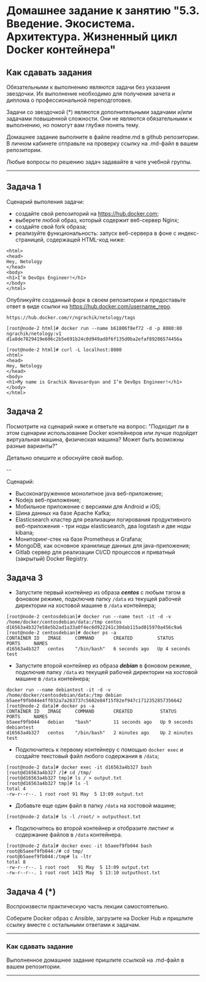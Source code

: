 
# Домашнее задание к занятию "5.3. Введение. Экосистема. Архитектура. Жизненный цикл Docker контейнера"

## Как сдавать задания

Обязательными к выполнению являются задачи без указания звездочки. Их выполнение необходимо для получения зачета и диплома о профессиональной переподготовке.

Задачи со звездочкой (*) являются дополнительными задачами и/или задачами повышенной сложности. Они не являются обязательными к выполнению, но помогут вам глубже понять тему.

Домашнее задание выполните в файле readme.md в github репозитории. В личном кабинете отправьте на проверку ссылку на .md-файл в вашем репозитории.

Любые вопросы по решению задач задавайте в чате учебной группы.

---

## Задача 1

Сценарий выполения задачи:

- создайте свой репозиторий на https://hub.docker.com;
- выберете любой образ, который содержит веб-сервер Nginx;
- создайте свой fork образа;
- реализуйте функциональность:
запуск веб-сервера в фоне с индекс-страницей, содержащей HTML-код ниже:
```
<html>
<head>
Hey, Netology
</head>
<body>
<h1>I’m DevOps Engineer!</h1>
</body>
</html>
```
Опубликуйте созданный форк в своем репозитории и предоставьте ответ в виде ссылки на https://hub.docker.com/username_repo.

```
https://hub.docker.com/r/ngrachik/netology/tags

[root@node-2 html]# docker run --name b61806f8ef72 -d -p 8080:80 ngrachik/netology:v1
d1a8de7829419e606c2b5e691b24c0d949ad8f6f135d0ba2efaf89206574456a

[root@node-2 html]# curl -L localhost:8080
<html>
<head>
Hey, Netology
</head>
<body>
<h1>My name is Grachik Navasardyan and I’m DevOps Engineer!</h1>
</body>
</html>
```

## Задача 2

Посмотрите на сценарий ниже и ответьте на вопрос:
"Подходит ли в этом сценарии использование Docker контейнеров или лучше подойдет виртуальная машина, физическая машина? Может быть возможны разные варианты?"

Детально опишите и обоснуйте свой выбор.

--

Сценарий:

- Высоконагруженное монолитное java веб-приложение;
- Nodejs веб-приложение;
- Мобильное приложение c версиями для Android и iOS;
- Шина данных на базе Apache Kafka;
- Elasticsearch кластер для реализации логирования продуктивного веб-приложения - три ноды elasticsearch, два logstash и две ноды kibana;
- Мониторинг-стек на базе Prometheus и Grafana;
- MongoDB, как основное хранилище данных для java-приложения;
- Gitlab сервер для реализации CI/CD процессов и приватный (закрытый) Docker Registry.

## Задача 3

- Запустите первый контейнер из образа ***centos*** c любым тэгом в фоновом режиме, подключив папку ```/data``` из текущей рабочей директории на хостовой машине в ```/data``` контейнера;
```
[root@node-2 centosdebian]# docker run --name test -it -d -v /home/docker/centosdebian/data:/tmp centos
d16563a4b327e58e5b2ad1a33a0f4ec6d922241c30dab115ad015970a456c9a6
[root@node-2 centosdebian]# docker ps -a
CONTAINER ID   IMAGE     COMMAND       CREATED         STATUS         PORTS     NAMES
d16563a4b327   centos    "/bin/bash"   6 seconds ago   Up 4 seconds             test

```
- Запустите второй контейнер из образа ***debian*** в фоновом режиме, подключив папку ```/data``` из текущей рабочей директории на хостовой машине в ```/data``` контейнера;
```
docker run --name debiantest -it -d -v /home/docker/centosdebian/data:/tmp debian
b5aeef9fb044e4ff032a7a263737c5602e84f15f82ef947c1712352857356642
[root@node-2 data]# docker ps -a
CONTAINER ID   IMAGE     COMMAND       CREATED          STATUS         PORTS     NAMES
b5aeef9fb044   debian    "bash"        11 seconds ago   Up 9 seconds             debiantest
d16563a4b327   centos    "/bin/bash"   2 minutes ago    Up 2 minutes             test
```
- Подключитесь к первому контейнеру с помощью ```docker exec``` и создайте текстовый файл любого содержания в ```/data```;

```
[root@node-2 data]# docker exec -it d16563a4b327 bash
[root@d16563a4b327 /]# cd /tmp/
[root@d16563a4b327 tmp]# ls / > output.txt
[root@d16563a4b327 tmp]# ls -l
total 4
-rw-r--r--. 1 root root 91 May  5 13:09 output.txt
```

- Добавьте еще один файл в папку ```/data``` на хостовой машине;
```
[root@node-2 data]# ls -l /root/ > outputhost.txt
```
- Подключитесь во второй контейнер и отобразите листинг и содержание файлов в ```/data``` контейнера.
  
```
[root@node-2 data]# docker exec -it b5aeef9fb044 bash
root@b5aeef9fb044:/# cd tmp/
root@b5aeef9fb044:/tmp# ls -ltr
total 8
-rw-r--r--. 1 root root   91 May  5 13:09 output.txt
-rw-r--r--. 1 root root 1415 May  5 13:10 outputhost.txt
```

## Задача 4 (*)

Воспроизвести практическую часть лекции самостоятельно.

Соберите Docker образ с Ansible, загрузите на Docker Hub и пришлите ссылку вместе с остальными ответами к задачам.


---

### Как cдавать задание

Выполненное домашнее задание пришлите ссылкой на .md-файл в вашем репозитории.

---